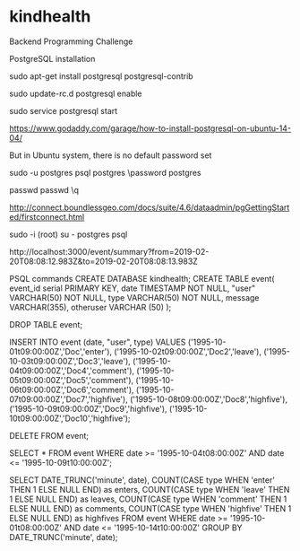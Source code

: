 # kindhealth
Backend Programming Challenge


PostgreSQL installation

sudo apt-get install postgresql postgresql-contrib

sudo update-rc.d postgresql enable

sudo service postgresql start

https://www.godaddy.com/garage/how-to-install-postgresql-on-ubuntu-14-04/

But in Ubuntu system, there is no default password set

sudo -u postgres psql postgres
\password postgres

passwd
passwd
\q

http://connect.boundlessgeo.com/docs/suite/4.6/dataadmin/pgGettingStarted/firstconnect.html

sudo -i (root)
su - postgres
psql

http://localhost:3000/event/summary?from=2019-02-20T08:08:12.983Z&to=2019-02-20T08:08:13.983Z


PSQL commands
CREATE DATABASE kindhealth;
CREATE TABLE event(
    event_id serial PRIMARY KEY,
    date TIMESTAMP NOT NULL,
    "user" VARCHAR(50) NOT NULL,
    type VARCHAR(50) NOT NULL,
    message VARCHAR(355),
    otheruser VARCHAR (50)
);

DROP TABLE event;

INSERT INTO event (date, "user", type)
VALUES
('1995-10-01t09:00:00Z','Doc','enter'),
('1995-10-02t09:00:00Z','Doc2','leave'),
('1995-10-03t09:00:00Z','Doc3','leave'),
('1995-10-04t09:00:00Z','Doc4','comment'),
('1995-10-05t09:00:00Z','Doc5','comment'),
('1995-10-06t09:00:00Z','Doc6','comment'),
('1995-10-07t09:00:00Z','Doc7','highfive'),
('1995-10-08t09:00:00Z','Doc8','highfive'),
('1995-10-09t09:00:00Z','Doc9','highfive'),
('1995-10-10t09:00:00Z','Doc10','highfive');

DELETE FROM event;

SELECT * FROM event WHERE date >= '1995-10-04t08:00:00Z' AND date <= '1995-10-09t10:00:00Z';

SELECT 
    DATE_TRUNC('minute', date),
    COUNT(CASE type WHEN 'enter' THEN 1 ELSE NULL END) as enters,
    COUNT(CASE type WHEN 'leave' THEN 1 ELSE NULL END) as leaves,
    COUNT(CASE type WHEN 'comment' THEN 1 ELSE NULL END) as comments,
    COUNT(CASE type WHEN 'highfive' THEN 1 ELSE NULL END) as highfives
FROM event WHERE date >= '1995-10-01t08:00:00Z' AND date <= '1995-10-14t10:00:00Z'
GROUP BY DATE_TRUNC('minute', date);


